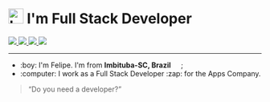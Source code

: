 <h1>
  <img 
    src="https://slackmojis.com/emojis/2080-love/download"
    alt="Love Programming"
    width="30"
  />
   I'm Full Stack Developer
</h1>

<a href="https://linkedin.com/in/felipe-vieira-da-silva-7a9146188/">
  <img src="https://img.shields.io/badge/linkedin-0077B5.svg?style=for-the-badge&logo=linkedin&logoColor=white">
</a>
<a href="https://instagram.com/cs.orlandi">
  <img src="https://img.shields.io/badge/instagram-E4405F.svg?style=for-the-badge&logo=instagram&logoColor=white">
</a>
<a href="mailto:felipezimba8228@gmail.com">
  <img src="https://img.shields.io/badge/e‑mail-D14836.svg?style=for-the-badge&logo=GMail&logoColor=white">
</a>
<a href="https://api.whatsapp.com/send?phone=5548998090400">
  <img src="https://img.shields.io/badge/-WhatsApp-26B03D?style=for-the-badge&logo=WhatsApp&logoColor=white">
</a>

---

<ul>
  <li>:boy: I'm Felipe. I'm from <b>Imbituba-SC, Brazil <img src="https://image.flaticon.com/icons/svg/197/197386.svg" width="13"/></b> ;</li>
  <li>:computer: I work as a Full Stack Developer :zap: for the Apps Company.</li>
</ul>

> “Do you need a developer?”
